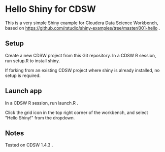 # Hello Shiny for CDSW

This is a very simple Shiny example for Cloudera Data Science Workbench, based on https://github.com/rstudio/shiny-examples/tree/master/001-hello .

## Setup

Create a new CDSW project from this Git repository. In a CDSW R session, run setup.R to install shiny.

If forking from an existing CDSW project where shiny is already installed, no setup is  required.

## Launch app

In a CDSW R session, run launch.R .

Click the grid icon in the top right corner of the workbench, and select "Hello Shiny!" from the dropdown.

## Notes

Tested on CDSW 1.4.3 .